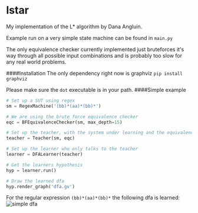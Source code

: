 # lstar

My implementation of the L* algorithm by Dana Angluin.

Example run on a very simple state machine can be found in `main.py`

The only equivalence checker currently implemented just bruteforces it's way through all possible input combinations and is probably too slow for any real world problems.

####Installation
The only dependency right now is graphviz `pip install graphviz`

Please make sure the `dot` executable is in your path.
####Simple example
```python
# Set up a SUT using regex
sm = RegexMachine('(bb)*(aa)*(bb)*')

# We are using the brute force equivalence checker
eqc = BFEquivalenceChecker(sm, max_depth=15)

# Set up the teacher, with the system under learning and the equivalence checker
teacher = Teacher(sm, eqc)

# Set up the learner who only talks to the teacher
learner = DFALearner(teacher)

# Get the learners hypothesis
hyp = learner.run()

# Draw the learned dfa
hyp.render_graph('dfa.gv')
```
For the regular expression `(bb)*(aa)*(bb)*` the following dfa is learned:
![simple dfa](https://i.imgur.com/vlqQcCH.png)